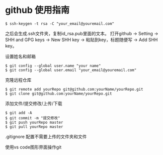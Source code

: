 # github 使用指南

```
$ ssh-keygen -t rsa -C "your_email@youremail.com"
```
之后会生成.ssh文件夹，复制id_rsa.pub里面的文本。
打开github -> Setting -> SHH and GPG keys -> New SHH key -> 粘贴到key，标题随便写 -> Add SHH key。

设置姓名和邮箱
```
$ git config --global user.name "your name"
$ git config --global user.email "your_email@youremail.com"
```

克隆远程仓库
```
$ git remote add yourRepo git@github.com:yourName/yourRepo.git
$ git clone git@github.com:yourName/yourRepo.git
```

添加文件/提交修改/上传/下载
```
$ git add -A
$ git commit -m "提交修改"
$ git push yourRepo master
$ git pull yourRepo master
```

.gitignore 配置不需要上传的文件夹和文件

使用vs code图形界面操作git
